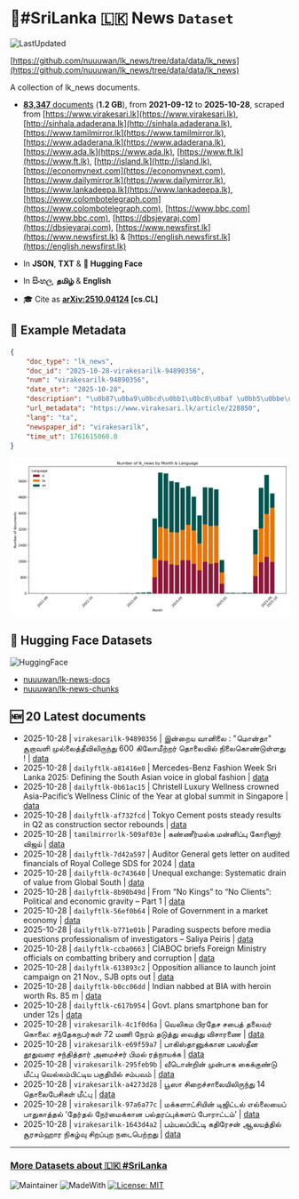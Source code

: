 # 📄#SriLanka 🇱🇰 News `Dataset`

![LastUpdated](https://img.shields.io/badge/last_updated-2025--10--28_07:14:29-green)

[https://github.com/nuuuwan/lk_news/tree/data/data/lk_news](https://github.com/nuuuwan/lk_news/tree/data/data/lk_news)

A collection of lk_news documents.

- [**83,347** documents](https://github.com/nuuuwan/lk_news/tree/data/data/lk_news) (**1.2 GB**), from **2021-09-12** to **2025-10-28**, scraped from [https://www.virakesari.lk](https://www.virakesari.lk), [http://sinhala.adaderana.lk](http://sinhala.adaderana.lk), [https://www.tamilmirror.lk](https://www.tamilmirror.lk), [https://www.adaderana.lk](https://www.adaderana.lk), [https://www.ada.lk](https://www.ada.lk), [https://www.ft.lk](https://www.ft.lk), [http://island.lk](http://island.lk), [https://economynext.com](https://economynext.com), [https://www.dailymirror.lk](https://www.dailymirror.lk), [https://www.lankadeepa.lk](https://www.lankadeepa.lk), [https://www.colombotelegraph.com](https://www.colombotelegraph.com), [https://www.bbc.com](https://www.bbc.com), [https://dbsjeyaraj.com](https://dbsjeyaraj.com), [https://www.newsfirst.lk](https://www.newsfirst.lk) & [https://english.newsfirst.lk](https://english.newsfirst.lk)

- In **JSON**, **TXT** & **🤗 Hugging Face**

- In **සිංහල**, **தமிழ்** & **English**

- 🎓 Cite as **[arXiv:2510.04124](https://arxiv.org/abs/2510.04124) [cs.CL]**

## 📝 Example Metadata

```json
{
    "doc_type": "lk_news",
    "doc_id": "2025-10-28-virakesarilk-94890356",
    "num": "virakesarilk-94890356",
    "date_str": "2025-10-28",
    "description": "\u0b87\u0ba9\u0bcd\u0bb1\u0bc8\u0baf \u0bb5\u0bbe\u0ba9\u0bbf\u0bb2\u0bc8 : \"\u0bae\u0bca\u0ba9\u0bcd\u0ba4\u0bbe\" \u0b9a\u0bc2\u0bb1\u0bbe\u0bb5\u0bb3\u0bbf \u0bae\u0bc1\u0bb2\u0bcd\u0bb2\u0bc8\u0ba4\u0bcd\u0ba4\u0bc0\u0bb5\u0bbf\u0bb2\u0bbf\u0bb0\u0bc1\u0ba8\u0bcd\u0ba4\u0bc1 600 \u0b95\u0bbf\u0bb2\u0bcb\u0bae\u0bc0\u0bb1\u0bcd\u0bb1\u0bb0\u0bcd \u0ba4\u0bca\u0bb2\u0bc8\u0bb5\u0bbf\u0bb2\u0bcd \u0ba8\u0bbf\u0bb2\u0bc8\u0b95\u0bca\u0ba3\u0bcd\u0b9f\u0bc1\u0bb3\u0bcd\u0bb3\u0ba4\u0bc1 !",
    "url_metadata": "https://www.virakesari.lk/article/228850",
    "lang": "ta",
    "newspaper_id": "virakesarilk",
    "time_ut": 1761615060.0
}
```

![Chart](https://raw.githubusercontent.com/nuuuwan/lk_news/refs/heads/data/data/lk_news/docs_by_month_and_lang.png)

## 🤗 Hugging Face Datasets

![HuggingFace](https://img.shields.io/badge/-HuggingFace-FDEE21?style=for-the-badge&logo=HuggingFace)

- [nuuuwan/lk-news-docs](https://huggingface.co/datasets/nuuuwan/lk-news-docs)
- [nuuuwan/lk-news-chunks](https://huggingface.co/datasets/nuuuwan/lk-news-chunks)

## 🆕 20 Latest documents

- 2025-10-28 | `virakesarilk-94890356` | இன்றைய வானிலை : "மொன்தா" சூறாவளி முல்லைத்தீவிலிருந்து 600 கிலோமீற்றர் தொலைவில் நிலைகொண்டுள்ளது ! | [data](https://github.com/nuuuwan/lk_news/tree/data/data/lk_news/2020s/2025/2025-10-28-virakesarilk-94890356)
- 2025-10-28 | `dailyftlk-a81416e0` | Mercedes-Benz Fashion Week Sri Lanka 2025: Defining the South Asian voice in global fashion | [data](https://github.com/nuuuwan/lk_news/tree/data/data/lk_news/2020s/2025/2025-10-28-dailyftlk-a81416e0)
- 2025-10-28 | `dailyftlk-0b61ac15` | Christell Luxury Wellness crowned Asia-Pacific’s Wellness Clinic of the Year at global summit in Singapore | [data](https://github.com/nuuuwan/lk_news/tree/data/data/lk_news/2020s/2025/2025-10-28-dailyftlk-0b61ac15)
- 2025-10-28 | `dailyftlk-af732fcd` | Tokyo Cement posts steady results in Q2 as construction sector rebounds | [data](https://github.com/nuuuwan/lk_news/tree/data/data/lk_news/2020s/2025/2025-10-28-dailyftlk-af732fcd)
- 2025-10-28 | `tamilmirrorlk-509af03e` | கண்ணீர்மல்க மன்னிப்பு கோரினார் விஜய் | [data](https://github.com/nuuuwan/lk_news/tree/data/data/lk_news/2020s/2025/2025-10-28-tamilmirrorlk-509af03e)
- 2025-10-28 | `dailyftlk-7d42a597` | Auditor General gets letter on audited financials of Royal College SDS for 2024 | [data](https://github.com/nuuuwan/lk_news/tree/data/data/lk_news/2020s/2025/2025-10-28-dailyftlk-7d42a597)
- 2025-10-28 | `dailyftlk-0c743640` | Unequal exchange: Systematic drain of value from Global South | [data](https://github.com/nuuuwan/lk_news/tree/data/data/lk_news/2020s/2025/2025-10-28-dailyftlk-0c743640)
- 2025-10-28 | `dailyftlk-8b90b49d` | From “No Kings” to “No Clients”: Political and economic gravity – Part 1 | [data](https://github.com/nuuuwan/lk_news/tree/data/data/lk_news/2020s/2025/2025-10-28-dailyftlk-8b90b49d)
- 2025-10-28 | `dailyftlk-56ef0b64` | Role of Government in a market economy | [data](https://github.com/nuuuwan/lk_news/tree/data/data/lk_news/2020s/2025/2025-10-28-dailyftlk-56ef0b64)
- 2025-10-28 | `dailyftlk-b771e01b` | Parading suspects before media questions professionalism of investigators – Saliya Peiris | [data](https://github.com/nuuuwan/lk_news/tree/data/data/lk_news/2020s/2025/2025-10-28-dailyftlk-b771e01b)
- 2025-10-28 | `dailyftlk-ccba0663` | CIABOC briefs Foreign Ministry officials on combatting bribery and corruption | [data](https://github.com/nuuuwan/lk_news/tree/data/data/lk_news/2020s/2025/2025-10-28-dailyftlk-ccba0663)
- 2025-10-28 | `dailyftlk-613893c2` | Opposition alliance to launch joint campaign on 21 Nov., SJB opts out | [data](https://github.com/nuuuwan/lk_news/tree/data/data/lk_news/2020s/2025/2025-10-28-dailyftlk-613893c2)
- 2025-10-28 | `dailyftlk-b0cc06dd` | Indian nabbed at BIA with heroin worth Rs. 85 m | [data](https://github.com/nuuuwan/lk_news/tree/data/data/lk_news/2020s/2025/2025-10-28-dailyftlk-b0cc06dd)
- 2025-10-28 | `dailyftlk-c617b954` | Govt. plans smartphone ban for under 12s | [data](https://github.com/nuuuwan/lk_news/tree/data/data/lk_news/2020s/2025/2025-10-28-dailyftlk-c617b954)
- 2025-10-28 | `virakesarilk-4c1f0d6a` | வெலிகம பிரதேச சபைத் தலைவர் கொலை: சந்தேகநபர்கள் 72 மணி நேரம் தடுத்து வைத்து விசாரணை | [data](https://github.com/nuuuwan/lk_news/tree/data/data/lk_news/2020s/2025/2025-10-28-virakesarilk-4c1f0d6a)
- 2025-10-28 | `virakesarilk-e69f59a7` | பாகிஸ்தானுக்கான பலஸ்தீன தூதுவரை சந்தித்தார் அமைச்சர் பிமல் ரத்நாயக்க | [data](https://github.com/nuuuwan/lk_news/tree/data/data/lk_news/2020s/2025/2025-10-28-virakesarilk-e69f59a7)
- 2025-10-28 | `virakesarilk-295feb9b` | வீடொன்றின் முன்பாக கைக்குண்டு மீட்பு வெல்லம்பிட்டிய பகுதியில் சம்பவம் | [data](https://github.com/nuuuwan/lk_news/tree/data/data/lk_news/2020s/2025/2025-10-28-virakesarilk-295feb9b)
- 2025-10-28 | `virakesarilk-a4273d28` | பூஸா சிறைச்சாலையிலிருந்து 14 தொலைபேசிகள் மீட்பு | [data](https://github.com/nuuuwan/lk_news/tree/data/data/lk_news/2020s/2025/2025-10-28-virakesarilk-a4273d28)
- 2025-10-28 | `virakesarilk-97a6a77c` | மக்களாட்சியின் டிஜிட்டல் எல்லையைப் பாதுகாத்தல் ‘தேர்தல் நேர்மைக்கான பல்தரப்புக்களப் போராட்டம்’ | [data](https://github.com/nuuuwan/lk_news/tree/data/data/lk_news/2020s/2025/2025-10-28-virakesarilk-97a6a77c)
- 2025-10-28 | `virakesarilk-1643d4a2` | பம்பலப்பிட்டி கதிரேசன் ஆலயத்தில் சூரசம்ஹார நிகழ்வு சிறப்புற நடைபெற்றது | [data](https://github.com/nuuuwan/lk_news/tree/data/data/lk_news/2020s/2025/2025-10-28-virakesarilk-1643d4a2)

---

### [More Datasets about 🇱🇰 #SriLanka](https://github.com/nuuuwan/lk_datasets)

![Maintainer](https://img.shields.io/badge/maintainer-nuuuwan-red)
![MadeWith](https://img.shields.io/badge/made_with-python-blue)
[![License: MIT](https://img.shields.io/badge/License-MIT-yellow.svg)](https://opensource.org/licenses/MIT)
